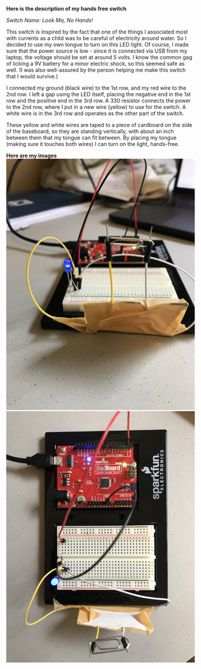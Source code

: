 **Here is the description of my hands free switch**

*Switch Name: Look Ma, No Hands!*

This switch is inspired by the fact that one of the things I associated most with currents as a child was to be careful of electricity around water. So I decided to use my own tongue to turn on this LED light. Of course, I made sure that the power source is low - since it is connected via USB from my laptop, the voltage should be set at around 5 volts. I know the common gag of licking a 9V battery for a minor electric shock, so this seemed safe as well. (I was also well-assured by the person helping me make this switch that I would survive.)

I connected my ground (black wire) to the 1st row, and my red wire to the 2nd row. I left a gap using the LED itself, placing the negative end in the 1st row and the positive end in the 3rd row. A 330 resistor connects the power to the 2nd row, where I put in a new wire (yellow) to use for the switch. A white wire is in the 3rd row and operates as the other part of the switch.

These yellow and white wires are taped to a piece of cardboard on the side of the baseboard, so they are standing vertically, with about an inch between them that my tongue can fit between. By placing my tongue (making sure it touches both wires) I can turn on the light, hands-free.

**Here are my images**
![](IMG_7789.JPG)
![](IMG_7790.JPG)
